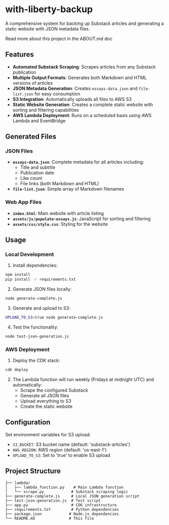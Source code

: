 # with-liberty-backup

A comprehensive system for backing up Substack articles and generating a static website with JSON metadata files.

Read more about this project in the ABOUT.md doc

## Features

- **Automated Substack Scraping**: Scrapes articles from any Substack publication
- **Multiple Output Formats**: Generates both Markdown and HTML versions of articles
- **JSON Metadata Generation**: Creates `essays-data.json` and `file-list.json` for easy consumption
- **S3 Integration**: Automatically uploads all files to AWS S3
- **Static Website Generation**: Creates a complete static website with sorting and filtering capabilities
- **AWS Lambda Deployment**: Runs on a scheduled basis using AWS Lambda and EventBridge

## Generated Files

### JSON Files
- **`essays-data.json`**: Complete metadata for all articles including:
  - Title and subtitle
  - Publication date
  - Like count
  - File links (both Markdown and HTML)
- **`file-list.json`**: Simple array of Markdown filenames

### Web App Files
- **`index.html`**: Main website with article listing
- **`assets/js/populate-essays.js`**: JavaScript for sorting and filtering
- **`assets/css/style.css`**: Styling for the website

## Usage

### Local Development

1. Install dependencies:
```bash
npm install
pip install -r requirements.txt
```

2. Generate JSON files locally:
```bash
node generate-complete.js
```

3. Generate and upload to S3:
```bash
UPLOAD_TO_S3=true node generate-complete.js
```

4. Test the functionality:
```bash
node test-json-generation.js
```

### AWS Deployment

1. Deploy the CDK stack:
```bash
cdk deploy
```

2. The Lambda function will run weekly (Fridays at midnight UTC) and automatically:
   - Scrape the configured Substack
   - Generate all JSON files
   - Upload everything to S3
   - Create the static website

## Configuration

Set environment variables for S3 upload:
- `S3_BUCKET`: S3 bucket name (default: 'substack-articles')
- `AWS_REGION`: AWS region (default: 'us-east-1')
- `UPLOAD_TO_S3`: Set to 'true' to enable S3 upload

## Project Structure

```
├── lambda/
│   ├── lambda_function.py    # Main Lambda function
│   └── scrape.py            # Substack scraping logic
├── generate-complete.js     # Local JSON generation script
├── test-json-generation.js  # Test script
├── app.py                   # CDK infrastructure
├── requirements.txt         # Python dependencies
├── package.json            # Node.js dependencies
└── README.md               # This file
```